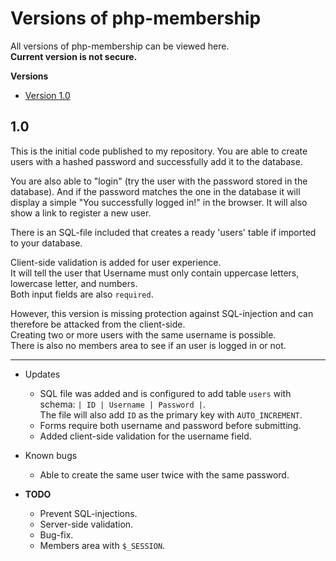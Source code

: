 # Versions of php-membership
All versions of php-membership can be viewed here.  
**Current version is not secure.**
  
**Versions**
- [Version 1.0](#10)
## 1.0
This is the initial code published to my repository. You are able to create users with a hashed password and successfully add it to the database.  
  
You are also able to "login" (try the user with the password stored in the database).
And if the password matches the one in the database it will display a simple "You successfully logged in!" in the browser. 
 It will also show a link to register a new user.

There is an SQL-file included that creates a ready 'users' table if imported to your database.  

Client-side validation is added for user experience.  
It will tell the user that Username must only contain uppercase letters, lowercase letter, and numbers.  
Both input fields are also `required`.  
  
However, this version is missing protection against SQL-injection and can therefore be attacked from the client-side.  
Creating two or more users with the same username is possible.   
There is also no members area to see if an user is logged in or not.  
  
***

- Updates
  - SQL file was added and is configured to add table `users` with schema: `| ID | Username | Password |`.   
  The file will also add `ID` as the primary key with `AUTO_INCREMENT`.  
  - Forms require both username and password before submitting.  
  - Added client-side validation for the username field.  
    
- Known bugs
  - Able to create the same user twice with the same password.

- **TODO**
  - Prevent SQL-injections.
  - Server-side validation.
  - Bug-fix.
  - Members area with `$_SESSION`.
